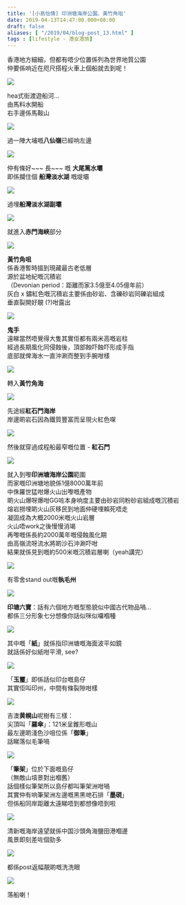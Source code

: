 ```yaml
---
title: '[小島怡情] 印洲塘海岸公園、黃竹角咀'
date: 2019-04-13T14:47:00.000+08:00
draft: false
aliases: [ "/2019/04/blog-post_13.html" ]
tags : [lifestyle - 港女港旅]
---
```


香港地方細細，但都有唔少位置係列為世界地質公園  
仲要係响近在咫尺搭程火車上個船就去到呢！

![](/images/doublehaven1.jpg)

hea式街渡遊船河…  
由馬料水開船  
右手邊係馬鞍山  

![](/images/doublehaven2.jpg)

過一陣大埔嘅**八仙嶺**已經响左邊

![](/images/doublehaven3.jpg)

仲有條好~~~ 長~~~ 嘅 **大尾篤水壩**  
即係攔住個 **船灣淡水湖** 嘅堤壩  

![](/images/doublehaven4.jpg)

過埋**船灣淡水湖副壩**

![](/images/doublehaven5.jpg)

就進入**赤門海峽**部分

![](/images/doublehaven6.jpg)

**黃竹角咀**  
係香港暫時搵到現藏最古老低層  
源於盆地紀嘅沉積岩  
（Devonian period：距離而家3.5億至4.05億年前）   
灰白 x 鏽紅色嘅沉積岩主要係由砂岩、含礫砂岩同礫岩組成  
垂直裂開好靚 (?)咁露出

![](/images/doublehaven7.jpg)

**鬼手**  
遠睇當然唔覺得大隻其實佢都有兩米高嘅岩柱  
經過長期風化同侵蝕後，頂部蝕吓蝕吓形成手指  
底部就俾海水一直沖涮而整到手腕咁樣  

![](/images/doublehaven8.jpg)

轉入**黃竹角海**  

![](/images/doublehaven9.jpg)

先途經**紅石門海岸**  
岸邊啲岩石因為鐵質豐富而呈現火紅色㗎  

![](/images/doublehaven10.jpg)

然後就穿過成程船最窄嘅位置 - **紅石門**  

![](/images/doublehaven11.jpg)

就入到嚟**印洲塘海岸公園**範圍  
而家嘅印洲塘地貌係1億8000萬年前  
中侏羅世猛咁爆火山出嚟嘅產物  
啲火山爆呀爆咁GG咗本身响度主要由砂岩同粉砂岩組成嘅沉積岩  
熔岩撈埋啲火山灰移民到地面仲硬埋賴死唔走  
凝固成為大概2000米嘅火山岩層  
火山唔work之後慢慢消竭  
再嚟嘅係長約2000萬年嘅侵蝕風化期  
由高嶺流呀流水將啲沙石沖涮吓咁  
結果就係見到嘅約500米嘅沉積岩層喇（yeah講完）  

![](/images/doublehaven12.jpg)

有零舍stand out嘅**執毛州**  

![](/images/doublehaven13.jpg)

**印塘六寶**：話有六個地方嘅型態貌似中國古代物品喎…  
都係三分形象七分想像你話似咪似囉嗰種  

![](/images/doublehaven14.jpg)

其中嘅「**紙**」就係指印洲塘嘅海面波平如鏡  
就話係好似紙咁平滑, see?  

![](/images/doublehaven15.jpg)

「**玉璽**」即係話似印台嘅島仔  
其實佢叫印州，中間有條裂隙咁樣  

![](/images/doublehaven16.jpg)

吉澳**黄幌山**呢樹有三樣：  
尖頂叫「**羅傘**」：121米呈錐形嘅山  
最左邊啲淺色沙咀位係「**御筆**」  
話睇落似毛筆喎  

![](/images/doublehaven20.jpg)

「**筆架**」位於下面嘅島仔  
（無敵山墳景對出嗰舊）  
話個樣似筆架所以島仔都叫筆架洲咁喎  
其實仲有响筆架洲左邊嘅黑黑哋石排「**墨硯**」  
但係船同岸距離太遠睇唔到都想像唔到啦  

![](/images/doublehaven17.jpg)

清新嘅海岸遠望就係中国沙頭角海鹽田港嗰邊  
風景即刻差咗個勁多  

![](/images/doublehaven18.jpg)

都係post返幅靚啲嘅洗洗眼  

![](/images/doublehaven19.jpg)

落船喇！
